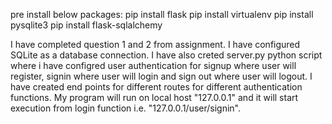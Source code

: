 pre install below packages:
pip install flask
pip install virtualenv
pip install pysqlite3
pip install flask-sqlalchemy

I have completed question 1 and 2 from assignment.
I have configured SQLite as a database connection. I have also creted server.py python script where i have configred user authentication for signup where user will register, signin where user will login and sign out where user will logout.
I have created end points for different routes for different authentication functions. My program will run on local host "127.0.0.1" and it will start execution from login function i.e. "127.0.0.1/user/signin".